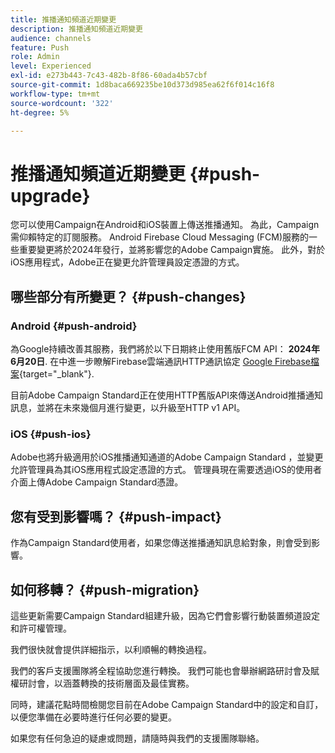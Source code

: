 ```yaml
---
title: 推播通知頻道近期變更
description: 推播通知頻道近期變更
audience: channels
feature: Push
role: Admin
level: Experienced
exl-id: e273b443-7c43-482b-8f86-60ada4b57cbf
source-git-commit: 1d8baca669235be10d373d985ea62f6f014c16f8
workflow-type: tm+mt
source-wordcount: '322'
ht-degree: 5%

---
```


# 推播通知頻道近期變更 {#push-upgrade}

您可以使用Campaign在Android和iOS裝置上傳送推播通知。 為此，Campaign需仰賴特定的訂閱服務。 Android Firebase Cloud Messaging (FCM)服務的一些重要變更將於2024年發行，並將影響您的Adobe Campaign實施。 此外，對於iOS應用程式，Adobe正在變更允許管理員設定憑證的方式。

## 哪些部分有所變更？ {#push-changes}

### Android {#push-android}

為Google持續改善其服務，我們將於以下日期終止使用舊版FCM API： **2024年6月20日**. 在中進一步瞭解Firebase雲端通訊HTTP通訊協定 [Google Firebase檔案](https://firebase.google.com/docs/cloud-messaging/http-server-ref){target="_blank"}.

目前Adobe Campaign Standard正在使用HTTP舊版API來傳送Android推播通知訊息，並將在未來幾個月進行變更，以升級至HTTP v1 API。

### iOS {#push-ios}

Adobe也將升級適用於iOS推播通知通道的Adobe Campaign Standard ，並變更允許管理員為其iOS應用程式設定憑證的方式。 管理員現在需要透過iOS的使用者介面上傳Adobe Campaign Standard憑證。

## 您有受到影響嗎？ {#push-impact}

作為Campaign Standard使用者，如果您傳送推播通知訊息給對象，則會受到影響。

## 如何移轉？ {#push-migration}

這些更新需要Campaign Standard組建升級，因為它們會影響行動裝置頻道設定和許可權管理。

我們很快就會提供詳細指示，以利順暢的轉換過程。

我們的客戶支援團隊將全程協助您進行轉換。 我們可能也會舉辦網路研討會及賦權研討會，以涵蓋轉換的技術層面及最佳實務。

同時，建議花點時間檢閱您目前在Adobe Campaign Standard中的設定和自訂，以便您準備在必要時進行任何必要的變更。

如果您有任何急迫的疑慮或問題，請隨時與我們的支援團隊聯絡。
